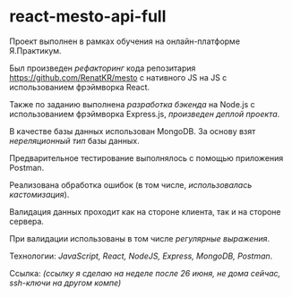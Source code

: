 # react-mesto-api-full

Проект выполнен в рамках обучения на онлайн-платформе Я.Практикум.  

Был произведен *рефакторинг* кода репозитария https://github.com/RenatKR/mesto с нативного JS на JS c использованием фрэймворка React.

Также по заданию выполнена *разработка бэкенда* на Node.js с использованием фрэймворка Express.js, *произведен деплой проекта*.  

В качестве базы данных использован MongoDB. За основу взят *нереляционный тип* базы данных.  

Предварительное тестирование выполнялось с помощью приложения Postman.

Реализована обработка ошибок (в том числе, *использовалась кастомизация*).

Валидация данных проходит как на стороне клиента, так и на стороне сервера.

При валидации использованы в том числе *регулярные выражения*.

Технологии: *JavaScript, React, NodeJS, Express, MongoDB, Postman*.

Ссылка: *(ссылку я сделаю на неделе после 26 июня, не дома сейчас, ssh-ключи на другом компе)*
